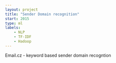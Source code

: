 ```yaml
---
layout: project
title: "Sender Domain recognition"
start: 2015
type: ml
labels:
    - NLP
    - TF-IDF
    - Hadoop
---
```

Email.cz - keyword based sender domain recogntion

